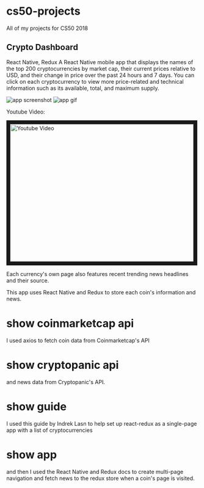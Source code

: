 # cs50-projects
All of my projects for CS50 2018


## Crypto Dashboard
React Native, Redux
A React Native mobile app that displays the names of the top 200 cryptocurrencies by market cap, their current prices relative to USD, and their change in price over the past 24 hours and 7 days. You can click on each cryptocurrency to view more price-related and technical information such as its available, total, and maximum supply.

![app screenshot](https://github.com/dpett/cs50-projects/blob/master/project/image1.jpg?raw=true)
![app gif](https://github.com/dpett/cs50-projects/blob/master/project/gif1.gif?raw=true)

Youtube Video:

<a href="http://www.youtube.com/watch?feature=player_embedded&v=3HaIw0yAygI
" target="_blank"><img src="http://img.youtube.com/vi/3HaIw0yAygI/0.jpg" 
alt="Youtube Video" width="480" height="360" border="10" /></a>



Each currency's own page also features recent trending news headlines and their source.

This app uses React Native and Redux to store each coin's information and news.

# show coinmarketcap api

I used axios to fetch coin data from Coinmarketcap's API

# show cryptopanic api

and news data from Cryptopanic's API.

# show guide

I used this guide by Indrek Lasn to help set up react-redux as a single-page app with a list of cryptocurrencies

# show app

and then I used the React Native and Redux docs to create multi-page navigation and fetch news to the redux store when a coin's page is visited.
